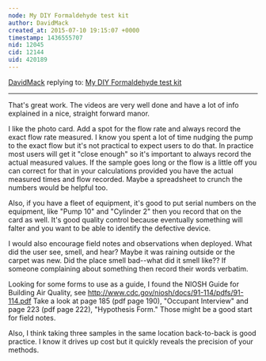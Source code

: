 ```yaml
---
node: My DIY Formaldehyde test kit
author: DavidMack
created_at: 2015-07-10 19:15:07 +0000
timestamp: 1436555707
nid: 12045
cid: 12144
uid: 420189
---
```




[DavidMack](../profile/DavidMack) replying to: [My DIY Formaldehyde test kit](../notes/mathew/07-10-2015/my-diy-formaldehyde-test-kit)

----
That's great work.  The videos are very well done and have a lot of info explained in a nice, straight forward manor.

I like the photo card.  Add a spot for the flow rate and always record the exact flow rate measured.  I know you spent a lot of time nudging the pump to the exact flow but it's not practical to expect users to do that. In practice most users will get it "close enough" so it's important to always record the actual measured values. If the sample goes long or the flow is a little off you can correct for that in your calculations provided you have the actual measured times and flow recorded.  Maybe a spreadsheet to crunch the numbers would be helpful too.

Also, if you have a fleet of equipment, it's good to put serial numbers on the equipment, like "Pump 10" and "Cylinder 2" then you record that on the card as well.  It's good quality control because eventually something will falter and you want to be able to identify the defective device.

I would also encourage field notes and observations when deployed.  What did the user see, smell, and hear?  Maybe it was raining outside or the carpet was new.  Did the place smell bad--what did it smell like??  If someone complaining about something then record their words verbatim.  

Looking for some forms to use as a guide, I found the NIOSH Guide for Building Air Quality, see http://www.cdc.gov/niosh/docs/91-114/pdfs/91-114.pdf  Take a look at page 185 (pdf page 190), "Occupant Interview" and page 223 (pdf page 222), "Hypothesis Form."  Those might be a good start for field notes.

Also, I think taking three samples in the same location back-to-back is good practice.  I know it drives up cost but it quickly reveals the precision of your methods.



